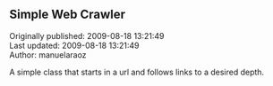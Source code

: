 ## Simple Web Crawler  
Originally published: 2009-08-18 13:21:49  
Last updated: 2009-08-18 13:21:49  
Author: manuelaraoz   
  
A simple class that starts in a url and follows links to a desired depth.